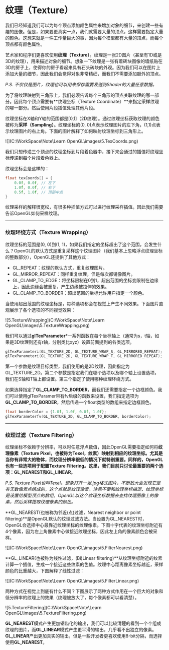 # 纹理（Texture）

我们已经知道我们可以为每个顶点添加颜色属性来增加对象的细节，来创建一些有趣的图像。但是，如果要更真实一点，我们就需要大量的顶点，这样需要指定大量的颜色。这想来就是一件工作量巨大的事，因为每个模型都有大量的顶点，而每个顶点都有颜色属性。

艺术家和程序们更喜欢使用**纹理（Texture）**。纹理是一张2D图片（甚至有1D或是3D的纹理），用来描述对象的细节。想象一下纹理是一张有着砖块图像的墙纸贴在3D的房子上，使得你的房子看起来具有石头砖块的外观。因为我们可以在图片上添加大量的细节，因此我们会觉得对象非常精细，而我们不需要添加额外的顶点。

*P.S. 不仅仅是图片，纹理也可以用来保存需要发送到Shader的大量任意数据。*

为了将纹理映射到三角形上，我们必须告诉每个三角形的顶点关联纹理的哪一部分。因此每个顶点需要有**纹理坐标（Texture Coordinate）**来指定采样纹理的哪一部分。然后使用片段插值处理其他片段。

纹理坐标在X轴和Y轴的范围都是[0,1]（2D纹理）。通过纹理坐标获取纹理的颜色被称为**采样（Sampling）**。纹理坐标的(0, 0)点表示纹理图片的左下角，(1,1)点表示纹理图片的右上角。下面的图片解释了如何映射纹理坐标到三角形上。

![](C:\WorkSpace\Note\Learn OpenGL\images\5.TexCoords.png)

我们只想传递三个顶点的纹理坐标到片段着色器中，接下来会通过的插值将纹理坐标传递到每个片段着色器上。

纹理坐标会是这样的：

```c++
float texCoords[] = {
    0.0f, 0.0f,	// 左下 
    1.0f, 0.0f, // 右下
    0.5f, 1.0f,	// 顶部中点
}
```

纹理采样的解释很宽松，有很多种插值方式可以进行纹理采样插值。因此我们需要告诉OpenGL如何采样纹理。

------

### 纹理环绕方式（Texture Wrapping）

纹理坐标的范围是(0, 0)到(1, 1)，如果我们指定的坐标超出了这个范围，会发生什么？OpenGL的默认方式是重复采样这个纹理图片（我们基本上忽略浮点纹理坐标的整数部分），OpenGL还提供了其他方式：

- GL_REPEAT：纹理的默认方式，重复纹理图片。
- GL_MIRROR_REPEAT：同样重复纹理，但是每次都镜像图片。
- GL_CLAMP_TO_EDGE：将坐标限制在0到1，超出范围的坐标变限制在边缘上，因此边缘会被重复，产生边缘被拉伸的效果。
- GL_CLAMP_TO_BORDER：超出范围的坐标允许用户指定一个颜色。

当使用超出范围的纹理坐标是，每种选项都会在视觉上产生不同效果。下面图片直观展示了各个选项的不同视觉效果：

![5.TextureWrapping](C:\WorkSpace\Note\Learn OpenGL\images\5.TextureWrapping.png)

我们可以通过**glTexParameter***一系列函数在每个坐标轴上（通常为s，t轴，如果是3D纹理则还有r轴，分别类比xyz）设置前面提到的各类选项。

```c++
glTexParameteri(GL_TEXTURE_2D, GL_TEXTURE_WRAP_S, GL_MIRRORED_REPEAT);
glTexParameteri(GL_TEXTURE_2D, GL_TEXTURE_WRAP_T, GL_MIRRORED_REPEAT);
```

第一个参数是纹理目标类型，我们使用的是2D纹理，因此指定为GL_TEXTURE_2D。第二个参数是指定我们在哪个选项以及哪个轴上设置选项，我们在S轴和T轴上都设置。第三个指定了使用哪种纹理环绕方式。

如果选择指定了**GL_CLAMP_TO_BORDER**，而我们还需要指定一个边框颜色。我们可以使用glTexParamer带有fv后缀的函数来设置，我们指定选项为**GL_CLAMP_TO_BORDER**，然后传递一个float类型的数组来指定边框颜色。

```c++
float borderColor = {1.0f, 1.0f, 0.0f, 1.0f};
glTexParameterfv(GL_TEXTURE_2D, GL_CLAMP_TO_BORDER, borderColor);
```

------

### 纹理过滤（Texture Filtering）

纹理坐标不依赖于分辨率，可以时任意浮点数值，因此OpenGL需要指定如何将**纹理像素（Texture Pixel，也被称为Texel，纹素）**映射到相应的纹理坐标。尤其是当你有非常大的物体，而纹理分辨率很低的情况下就特别重要。同样的，OpenGL也有一些选项用于配置Texture Filtering。这里，我们目前只讨论最重要的两个选项：**GL_NEAREST**和**GL_LINEAR**。

*P.S. Texture Pixel也叫Texel。想象打开一张.jpg格式图片，不断放大会发现它是有无数像素点组成的，这个点就是纹理像素。注意不要和纹理坐标搞混，纹理坐标是设置给模型顶点的数组，OpenGL以这个纹理坐标数据去查找纹理图像上的像素，然后采样提取纹理像素的颜色。*

**GL_NEAREST(也被称为邻近(点)过滤，Nearest neighbor or point filtering)**是OpenGL默认的纹理过滤方法。当设置为GL_NEAREST时，OpenGL会选择中心最靠近纹理坐标的纹理像素。下图十字代表的纹理坐标附近有4个像素，因为左上角像素中心做接近纹理坐标，因此左上角的像素颜色会被采样。

![](C:\WorkSpace\Note\Learn OpenGL\images\5.FilterNearest.png)

**GL_LINEAR(也被称为线性过滤，(Bi)Linear filtering)**从纹理坐标附近的纹素计算一个插值，生成一个接近这些纹素的色值。纹理中心距离像素坐标越近，采样颜色的比重越大，下图解释了线性过滤：

![](C:\WorkSpace\Note\Learn OpenGL\images\5.FilterLinear.png)

两种方式在视觉上到底有什么不同？下图展示了两种方式作用在一个巨大的对象和低分辨率的纹理上的效果（纹理被放大了，每个像素都可以看清楚）。

![5.TextureFiltering](C:\WorkSpace\Note\Learn OpenGL\images\5.TextureFiltering.png)

**GL_NEAREST**模式产生更加锯齿化的输出，我们可以比较清楚的看到一个个组成纹理的图片，而**GL_LINEAR**模式产生更平滑的输出，几乎看不出独立的像素。**GL_LINEAR**产出更加真实的输出，但是一些开发者更喜欢使用8-bit分隔，而选择使用**GL_NEAREST**。